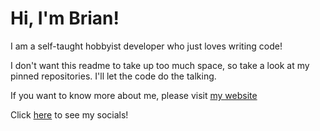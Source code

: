 # Hi, I'm Brian!

I am a self-taught hobbyist developer who just loves writing code!

I don't want this readme to take up too much space, so take a look at my pinned repositories. I'll let the code do the talking.

If you want to know more about me, please visit [my website](kingbri.me)

Click [here](kingbri.me/#contact) to see my socials!
